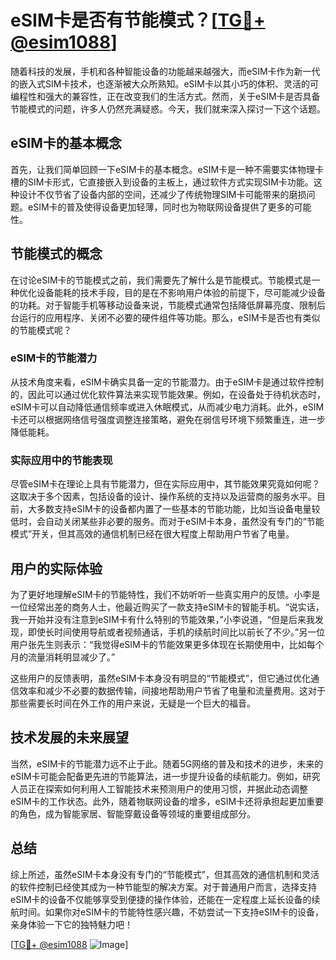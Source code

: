 # eSIM卡是否有节能模式？[[TG💪+ @esim1088](https://t.me/s/esim1088)]

随着科技的发展，手机和各种智能设备的功能越来越强大，而eSIM卡作为新一代的嵌入式SIM卡技术，也逐渐被大众所熟知。eSIM卡以其小巧的体积、灵活的可编程性和强大的兼容性，正在改变我们的生活方式。然而，关于eSIM卡是否具备节能模式的问题，许多人仍然充满疑惑。今天，我们就来深入探讨一下这个话题。

## eSIM卡的基本概念

首先，让我们简单回顾一下eSIM卡的基本概念。eSIM卡是一种不需要实体物理卡槽的SIM卡形式，它直接嵌入到设备的主板上，通过软件方式实现SIM卡功能。这种设计不仅节省了设备内部的空间，还减少了传统物理SIM卡可能带来的磨损问题。eSIM卡的普及使得设备更加轻薄，同时也为物联网设备提供了更多的可能性。

## 节能模式的概念

在讨论eSIM卡的节能模式之前，我们需要先了解什么是节能模式。节能模式是一种优化设备能耗的技术手段，目的是在不影响用户体验的前提下，尽可能减少设备的功耗。对于智能手机等移动设备来说，节能模式通常包括降低屏幕亮度、限制后台运行的应用程序、关闭不必要的硬件组件等功能。那么，eSIM卡是否也有类似的节能模式呢？

### eSIM卡的节能潜力

从技术角度来看，eSIM卡确实具备一定的节能潜力。由于eSIM卡是通过软件控制的，因此可以通过优化软件算法来实现节能效果。例如，在设备处于待机状态时，eSIM卡可以自动降低通信频率或进入休眠模式，从而减少电力消耗。此外，eSIM卡还可以根据网络信号强度调整连接策略，避免在弱信号环境下频繁重连，进一步降低能耗。

### 实际应用中的节能表现

尽管eSIM卡在理论上具有节能潜力，但在实际应用中，其节能效果究竟如何呢？这取决于多个因素，包括设备的设计、操作系统的支持以及运营商的服务水平。目前，大多数支持eSIM卡的设备都内置了一些基本的节能功能，比如当设备电量较低时，会自动关闭某些非必要的服务。而对于eSIM卡本身，虽然没有专门的“节能模式”开关，但其高效的通信机制已经在很大程度上帮助用户节省了电量。

## 用户的实际体验

为了更好地理解eSIM卡的节能特性，我们不妨听听一些真实用户的反馈。小李是一位经常出差的商务人士，他最近购买了一款支持eSIM卡的智能手机。“说实话，我一开始并没有注意到eSIM卡有什么特别的节能效果，”小李说道，“但是后来我发现，即使长时间使用导航或者视频通话，手机的续航时间比以前长了不少。”另一位用户张先生则表示：“我觉得eSIM卡的节能效果更多体现在长期使用中，比如每个月的流量消耗明显减少了。”

这些用户的反馈表明，虽然eSIM卡本身没有明显的“节能模式”，但它通过优化通信效率和减少不必要的数据传输，间接地帮助用户节省了电量和流量费用。这对于那些需要长时间在外工作的用户来说，无疑是一个巨大的福音。

## 技术发展的未来展望

当然，eSIM卡的节能潜力远不止于此。随着5G网络的普及和技术的进步，未来的eSIM卡可能会配备更先进的节能算法，进一步提升设备的续航能力。例如，研究人员正在探索如何利用人工智能技术来预测用户的使用习惯，并据此动态调整eSIM卡的工作状态。此外，随着物联网设备的增多，eSIM卡还将承担起更加重要的角色，成为智能家居、智能穿戴设备等领域的重要组成部分。

## 总结

综上所述，虽然eSIM卡本身没有专门的“节能模式”，但其高效的通信机制和灵活的软件控制已经使其成为一种节能型的解决方案。对于普通用户而言，选择支持eSIM卡的设备不仅能够享受到便捷的操作体验，还能在一定程度上延长设备的续航时间。如果你对eSIM卡的节能特性感兴趣，不妨尝试一下支持eSIM卡的设备，亲身体验一下它的独特魅力吧！

[[TG💪+ @esim1088](https://t.me/s/esim1088) ![Image](https://i.postimg.cc/4NQfJmqS/Snipaste-2025-05-13-00-14-12.png)]